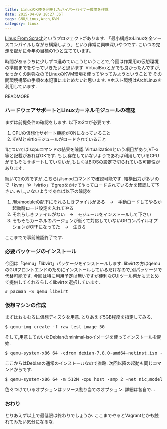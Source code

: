 ```yaml
---
title: LinuxのKVMを利用したハイパーバイザー環境を作成
date: 2015-04-09 18:27 JST
tags: GNU/Linux,Arch,KVM 
category: linux
---
```

[Linux From Scrach](http://www.linuxfromscratch.org/)というプロジェクトがあります.
「最小構成のLinuxを全ソースコンパイルしながら構築しよう」という非常に興味深いやつです.
こいつの完走を密かに今年の目標の1つと立てています。

時間があるうちに少しずつ進めていこうということで,今回は作業用の仮想環境の準備までをやっていきたいと思います.
VirtualBoxとかでも良かったんですが,せっかくの勉強なのでLinuxのKVM環境を使ってやってみようということで
その間環境構築の手順を本記事にまとめたいと思います.
※ホスト環境はArchLinuxを利用しています.

READMORE

### ハードウェアサポートとLinuxカーネルモジュールの確認

まずは前提条件の確認をします.
以下の2つが必要です.

1. CPUの仮想化サポート機能がONになっていること
2. KVMとvirtioモジュールがロードされていること

1についてはlscpuコマンドの結果を確認.
Virtualizationという項目があり,VT-x等と記載があればOKです.
もし,存在していないようであれば利用しているCPUがそもそもサポートしていないか,もしくはBIOSの設定で切られている可能性があります.

続いて2の方ですが,こちらはlsmodコマンドで確認可能です.
結構出力が多いので「kvm」や「virtio」でgrepをかけてやってロードされているかを確認して下さい.
もし,いないようであれば以下の確認を

1. /lib/moduleの配下にそれらしきファイルがある　→　手動ロードしてやるか起動時ロード設定を入れてやる
2. それらしきファイルがない　→　モジュールをインストールして下さい
3. そもそもカーネルのバージョンが低くて対応していないORコンパイルオプションがOFFになってた　→　生きろ

ここまでで事前確認終了です.

### 必要パッケージのインストール

今回は「qemu」「libvirt」パッケージをインストールします.
libvirtの方はqemuのGUIフロントエンドのためにインストールしているだけなので,別パッケージで代替可能です.
今回は特に利用予定は無いですが便利なCUIツール何かもまとめて提供してくれるらしくlibvirtを選択しています.

<pre class="brush: shell" title="pacman install">
# pacman -S qemu libvirt
</pre>

### 仮想マシンの作成

まずはおもむろに仮想ディスクを用意.
とりあえず5GB程度を指定してみる.

<pre class="brush: shell" title="create_disk-image">
$ qemu-img create -f raw test_image 5G
</pre>

そして,用意しておいたDebianのminimal-isoイメージを使ってインストールを開始.

<pre class="brush: shell" title="install_v-machine">
$ qemu-system-x86_64 -cdrom debian-7.8.0-amd64-netinst.iso -boot order=d test_img
</pre>

ここからはDebianの通常のインストールなので省略.
次回以降の起動も同じコマンドからです.

<pre class="brush: shell" title="running_v-machine">
$ qemu-system-x86_64 -m 512M -cpu host -smp 2 -net nic,model=virtio -enable-kvm test_img
</pre>

色々つけているオプションはリソース割り当てのオプション.
詳細は各自で…


### おわり

とりあえず以上で最低限は終わりでしょうか.
ここまでやるとVagrantとかも触れてみたい気分になるな.
